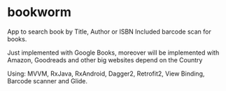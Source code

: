 # bookworm

App to search book by Title, Author or ISBN
Included barcode scan for books.

Just implemented with Google Books, moreover will be implemented with Amazon, Goodreads and other big websites depend on the Country

Using: MVVM, RxJava, RxAndroid, Dagger2, Retrofit2, View Binding, Barcode scanner and Glide.
